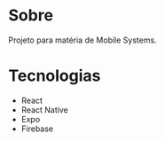 # Sobre

Projeto para matéria de Mobile Systems.

# Tecnologias

- React
- React Native
- Expo
- Firebase
